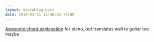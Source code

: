 ```yaml
---
layout: microblog-post
date: 2019-03-11 11:46:03 +0100
---
```

[Awesome chord explanation](https://www.youtube.com/watch?v=5Y01jIorpeA) for
piano, but translates well to guitar too maybe

